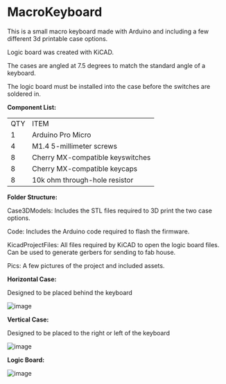 # MacroKeyboard
This is a small macro keyboard made with Arduino and including a few different 3d printable case options.

Logic board was created with KiCAD. 

The cases are angled at 7.5 degrees to match the standard angle of a keyboard.

The logic board must be installed into the case before the switches are soldered in.

**Component List:**
<Table>
  <tr><td>  QTY  </td><td> ITEM  </td></tr>
  <tr><td>  1  </td><td>  Arduino Pro Micro  </td></tr>
  <tr><td>  4  </td><td>  M1.4 5-millimeter screws  </td></tr>
  <tr><td>  8  </td><td>  Cherry MX-compatible keyswitches  </td></tr>
  <tr><td>  8  </td><td>  Cherry MX-compatible keycaps  </td></tr>
  <tr><td>  8  </td><td>  10k ohm through-hole resistor  </td></tr>
  
</Table>

**Folder Structure:**

Case3DModels: Includes the STL files required to 3D print the two case options.

Code: Includes the Arduino code required to flash the firmware.

KicadProjectFiles: All files required by KiCAD to open the logic board files. Can be used to generate gerbers for sending to fab house.

Pics: A few pictures of the project and included assets.

**Horizontal Case:**

Designed to be placed behind the keyboard

![image](https://github.com/smcalister91/MacroKeyboard/assets/14841708/b55b2268-7a69-4a20-adc3-b0fd5c6bbebf)


**Vertical Case:**

Designed to be placed to the right or left of the keyboard

![image](https://github.com/smcalister91/MacroKeyboard/assets/14841708/3fa71f5f-0740-49a8-bb2c-becd7c917f33)





**Logic Board:**

![image](https://github.com/smcalister91/MacroKeyboard/assets/14841708/2e318b4c-63bf-472e-8a79-c72ba7995eb0)

